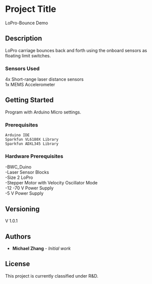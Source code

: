 # Project Title

LoPro-Bounce Demo 


## Description

LoPro carriage bounces back and forth using the onboard sensors as floating limit switches.

### Sensors Used

4x Short-range laser distance sensors<br/>
1x MEMS Accelerometer<br/>


## Getting Started

Program with Arduino Micro settings.

### Prerequisites

```
Arduino IDE
Sparkfun VL6180X Library
Sparkfun ADXL345 Library
```

### Hardware Prerequisites

-BWC_Duino<br/>
-Laser Sensor Blocks<br/>
-Size 2 LoPro<br/>
-Stepper Motor with Velocity Oscillator Mode<br/>
-12 -70 V Power Supply<br/>
-5 V Power Supply<br/>


## Versioning

V 1.0.1

## Authors

* **Michael Zhang** - *Initial work*

## License

This project is currently classified under R&D.



